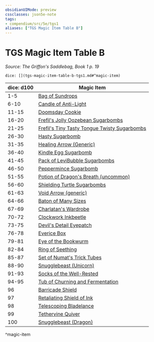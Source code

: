 ```yaml
---
obsidianUIMode: preview
cssclasses: json5e-note
tags:
- compendium/src/5e/tgs1
aliases: ["TGS Magic Item Table B"]
---
```

# TGS Magic Item Table B
*Source: The Griffon's Saddlebag, Book 1 p. 19* 

`dice: [](tgs-magic-item-table-b-tgs1.md#^magic-item)`

| dice: d100 | Magic Item |
|------------|------------|
| 1-5 | [Bag of Sundrops](compendium/items/bag-of-sundrops-tgs1.md) |
| 6-10 | [Candle of Anti-Light](compendium/items/candle-of-anti-light-tgs1.md) |
| 11-15 | [Doomsday Cookie](compendium/items/doomsday-cookie-tgs1.md) |
| 16-20 | [Frefil's Jolly Oozebean Sugarbombs](compendium/items/frefils-jolly-oozebean-sugarbombs-tgs1.md) |
| 21-25 | [Frefil's Tiny Tasty Tongue Twisty Sugarbombs](compendium/items/frefils-tiny-tasty-tongue-twisty-sugarbombs-tgs1.md) |
| 26-30 | [Hasty Sugarbomb](compendium/items/hasty-sugarbomb-tgs1.md) |
| 31-35 | [Healing Arrow (Generic)](compendium/items/healing-arrow-generic-tgs1.md) |
| 36-40 | [Kindle Egg Sugarbomb](compendium/items/kindle-egg-sugarbomb-tgs1.md) |
| 41-45 | [Pack of LeviBubble Sugarbombs](compendium/items/pack-of-levibubble-sugarbombs-tgs1.md) |
| 46-50 | [Peppermince Sugarbomb](compendium/items/peppermince-sugarbomb-tgs1.md) |
| 51-55 | [Potion of Dragon's Breath (uncommon)](compendium/items/potion-of-dragons-breath-uncommon-tgs1.md) |
| 56-60 | [Shielding Turtle Sugarbombs](compendium/items/shielding-turtle-sugarbombs-tgs1.md) |
| 61-63 | [Void Arrow (generic)](compendium/items/void-arrow-generic-tgs1.md) |
| 64-66 | [Baton of Many Sizes](compendium/items/baton-of-many-sizes-tgs1.md) |
| 67-69 | [Charlatan's Wardrobe](compendium/items/charlatans-wardrobe-tgs1.md) |
| 70-72 | [Clockwork Inkbeetle](compendium/items/clockwork-inkbeetle-tgs1.md) |
| 73-75 | [Devil's Detail Eyepatch](compendium/items/devils-detail-eyepatch-tgs1.md) |
| 76-78 | [Everice Box](compendium/items/everice-box-tgs1.md) |
| 79-81 | [Eye of the Bookwurm](compendium/items/eye-of-the-bookwurm-tgs1.md) |
| 82-84 | [Ring of Seething](compendium/items/ring-of-seething-tgs1.md) |
| 85-87 | [Set of Numat's Trick Tubes](compendium/items/set-of-numats-trick-tubes-tgs1.md) |
| 88-90 | [Snugglebeast (Unicorn)](compendium/items/snugglebeast-unicorn-tgs1.md) |
| 91-93 | [Socks of the Well-Rested](compendium/items/socks-of-the-well-rested-tgs1.md) |
| 94-95 | [Tub of Churning and Fermentation](compendium/items/tub-of-churning-and-fermentation-tgs1.md) |
| 96 | [Barricade Shield](compendium/items/barricade-shield-tgs1.md) |
| 97 | [Retaliating Shield of Ink](compendium/items/retaliating-shield-of-ink-tgs1.md) |
| 98 | [Telescoping Bladelance](compendium/items/telescoping-bladelance-tgs1.md) |
| 99 | [Tethervine Quiver](compendium/items/tethervine-quiver-tgs1.md) |
| 100 | [Snugglebeast (Dragon)](compendium/items/snugglebeast-dragon-tgs1.md) |
^magic-item
